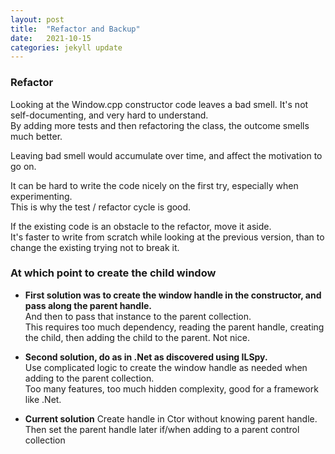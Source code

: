 ```yaml
---
layout: post
title:  "Refactor and Backup"
date:   2021-10-15
categories: jekyll update
---
```


### Refactor

Looking at the Window.cpp constructor code leaves a bad smell. It's not self-documenting, and very hard to understand.  
By adding more tests and then refactoring the class, the outcome smells much better.  

Leaving bad smell would accumulate over time, and affect the motivation to go on.

It can be hard to write the code nicely on the first try, especially when experimenting.  
This is why the test / refactor cycle is good.

If the existing code is an obstacle to the refactor, move it aside.  
It's faster to write from scratch while looking at the previous version, than to change the existing trying not to break it.

### At which point to create the child window

- **First solution was to create the window handle in the constructor, and pass along the parent handle.**  
And then to pass that instance to the parent collection.  
This requires too much dependency, reading the parent handle, creating the child, then adding the child to the parent. Not nice.

- **Second solution, do as in .Net as discovered using ILSpy.**  
Use complicated logic to create the window handle as needed when adding to the parent collection.  
Too many features, too much hidden complexity, good for a framework like .Net.

- **Current solution**
Create handle in Ctor without knowing parent handle.  
Then set the parent handle later if/when adding to a parent control collection  
